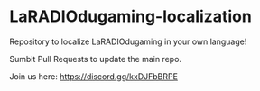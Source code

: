 # LaRADIOdugaming-localization

Repository to localize LaRADIOdugaming in your own language! 

Sumbit Pull Requests to update the main repo.

Join us here: https://discord.gg/kxDJFbBRPE
